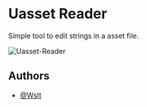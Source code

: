 # Uasset Reader

Simple tool to edit strings in a asset file.

<img src="https://cdn.discordapp.com/attachments/1078174769612062742/1078174827816419378/UassetReader.png" align="center" alt="Uasset-Reader">

## Authors

- [@Wslt](https://github.com/CodeWslt)
